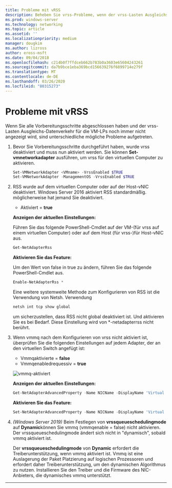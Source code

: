```yaml
---
title: Probleme mit vRSS
description: Beheben Sie vrss-Probleme, wenn der vrss-Lasten Ausgleichs-Datenverkehr für die VM-LPs nicht angezeigt wird.
ms.prod: windows-server
ms.technology: networking
ms.topic: article
ms.assetid: ''
ms.localizationpriority: medium
manager: dougkim
ms.author: lizross
author: eross-msft
ms.date: 09/04/2018
ms.openlocfilehash: c214b0f7ffdceb662b783b0a3603e65604243261
ms.sourcegitcommit: da7b9bce1eba369bcd156639276f6899714e279f
ms.translationtype: MT
ms.contentlocale: de-DE
ms.lasthandoff: 03/26/2020
ms.locfileid: "80315273"
---
```

# <a name="resolve-vrss-issues"></a>Probleme mit vRSS

Wenn Sie alle Vorbereitungsschritte abgeschlossen haben und der vrss-Lasten Ausgleichs-Datenverkehr für die VM-LPs noch immer nicht angezeigt wird, sind unterschiedliche mögliche Probleme aufgetreten.

1. Bevor Sie Vorbereitungsschritte durchgeführt haben, wurde vrss deaktiviert und muss nun aktiviert werden. Sie können **Set-vmnetworkadapter** ausführen, um vrss für den virtuellen Computer zu aktivieren.

   ```PowerShell
   Set-VMNetworkAdapter <VMname> -VrssEnabled $TRUE
   Set-VMNetworkAdapter -ManagementOS -VrssEnabled $TRUE
   ```

2. RSS wurde auf dem virtuellen Computer oder auf der Host-vNIC deaktiviert. Windows Server 2016 aktiviert RSS standardmäßig. möglicherweise hat jemand Sie deaktiviert. 

   - Aktiviert = **true**

   **Anzeigen der aktuellen Einstellungen:** 

   Führen Sie das folgende PowerShell-Cmdlet auf der VM-\(für vrss auf einem virtuellen Computer\) oder auf dem Host \(für vrss-\)für Host-vNIC aus.

   ```PowerShell
   Get-NetAdapterRss
   ```

   **Aktivieren Sie das Feature:** 

   Um den Wert von false in true zu ändern, führen Sie das folgende PowerShell-Cmdlet aus.

   ```PowerShell
   Enable-NetAdapterRss *
   ```
   
   Eine weitere systemweite Methode zum Konfigurieren von RSS ist die Verwendung von Netsh. Verwendung 
   
    ```cmd
   netsh int tcp show global
   ```
   
   um sicherzustellen, dass RSS nicht global deaktiviert ist. Und aktivieren Sie es bei Bedarf. Diese Einstellung wird von *-netadapterrss nicht berührt.

3. Wenn vmmq nach dem Konfigurieren von vrss nicht aktiviert ist, überprüfen Sie die folgenden Einstellungen auf jedem Adapter, der an den virtuellen Switch angefügt ist:

   - Vmmqaktivierte = **false**
   - Vmmqenabledrequessiv = **true**

   ![vmmq-aktiviert](../../media/vmmq-enabled.png)

   **Anzeigen der aktuellen Einstellungen:** 

   ```PowerShell
   Get-NetAdapterAdvancedProperty -Name NICName -DisplayName 'Virtual Switch RSS'
   ```

   **Aktivieren Sie das Feature:** 

   ```PowerShell
   Set-NetAdapterAdvancedProperty -Name NICName -DisplayName 'Virtual Switch RSS' -DisplayValue Enabled”
   ```
 
4. _(Windows Server 2019)_ Beim Festlegen von **vrssqueueschedulingmode** auf **Dynamic**können Sie vmmq (vmmqenable = false) nicht aktivieren. Der vrssqueueschedulingmode ändert sich nicht in "dynamisch", sobald vmmq aktiviert ist.<p>Der **vrssqueueschedulingmode** von **Dynamic** erfordert die Treiberunterstützung, wenn vmmq aktiviert ist.  Vmmq ist eine Auslagerung der Paket Platzierung auf logischen Prozessoren und erfordert daher Treiberunterstützung, um den dynamischen Algorithmus zu nutzen.  Installieren Sie den Treiber und die Firmware des NIC-Anbieters, die dynamisches vmmq unterstützt.



---
